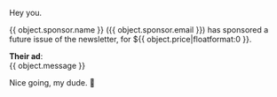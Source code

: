 Hey you.

{{ object.sponsor.name }} ({{ object.sponsor.email }}) has sponsored a future issue of the newsletter, for ${{ object.price|floatformat:0 }}.

**Their ad**:  
{{ object.message }}

Nice going, my dude. 🥂

